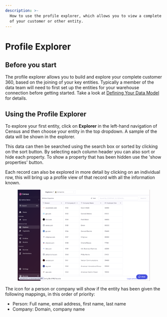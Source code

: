 ```yaml
---
description: >-
  How to use the profile explorer, which allows you to view a complete 360 view
  of your customer or other entity.
---
```


# Profile Explorer

## Before you start

The profile explorer allows you to build and explore your complete customer 360, based on the joining of your key entities.  Typically a member of the data team will need to first set up the entities for your warehouse connection before getting started. Take a look at [Defining Your Data Model](data-preparation.md) for details.

## Using the Profile Explorer

To explore your first entity, click on **Explorer** in the left-hand navigation of Census and then choose your entity in the top dropdown.  A sample of the data will be shown in the explorer.&#x20;

This data can then be searched using the search box or sorted by clicking on the sort button.  By selecting each column header you can also sort or hide each property.  To show a property that has been hidden use the 'show properties' button.&#x20;

Each record can also be explored in more detail by clicking on an individual row,  this will bring up a profile view of that record with all the information known.&#x20;

<figure><img src="../../.gitbook/assets/image (8) (1) (1).png" alt=""><figcaption></figcaption></figure>

The icon for a person or company will show if the entity has been given the following mappings, in this order of priority:

* Person: Full name, email address, first name, last name
* Company: Domain, company name
